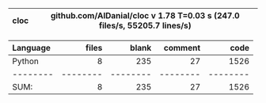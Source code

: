cloc|github.com/AlDanial/cloc v 1.78  T=0.03 s (247.0 files/s, 55205.7 lines/s)
--- | ---

Language|files|blank|comment|code
:-------|-------:|-------:|-------:|-------:
Python|8|235|27|1526
--------|--------|--------|--------|--------
SUM:|8|235|27|1526
